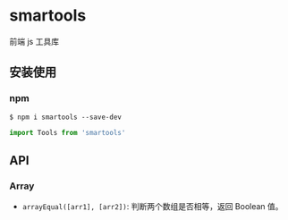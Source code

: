 # smartools

前端 js 工具库

## 安装使用

### npm

`$ npm i smartools --save-dev`

```js
import Tools from 'smartools'
```

## API

### Array

- `arrayEqual([arr1], [arr2])`: 判断两个数组是否相等，返回 Boolean 值。